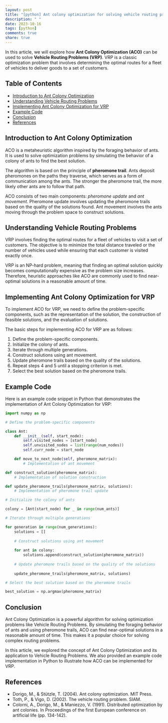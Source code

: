 ```yaml
---
layout: post
title: "[python] Ant colony optimization for solving vehicle routing problems"
description: " "
date: 2023-10-16
tags: [python]
comments: true
share: true
---
```


In this article, we will explore how **Ant Colony Optimization (ACO)** can be used to solve **Vehicle Routing Problems (VRP)**. VRP is a classic optimization problem that involves determining the optimal routes for a fleet of vehicles to deliver goods to a set of customers.

## Table of Contents
- [Introduction to Ant Colony Optimization](#introduction-to-ant-colony-optimization)
- [Understanding Vehicle Routing Problems](#understanding-vehicle-routing-problems)
- [Implementing Ant Colony Optimization for VRP](#implementing-ant-colony-optimization-for-vrp)
- [Example Code](#example-code)
- [Conclusion](#conclusion)
- [References](#references)

## Introduction to Ant Colony Optimization

ACO is a metaheuristic algorithm inspired by the foraging behavior of ants. It is used to solve optimization problems by simulating the behavior of a colony of ants to find the best solution.

The algorithm is based on the principle of **pheromone trail**. Ants deposit pheromones on the paths they traverse, which serves as a form of communication among the ants. The stronger the pheromone trail, the more likely other ants are to follow that path.

ACO consists of two main components: *pheromone update* and *ant movement*. Pheromone update involves updating the pheromone trails based on the quality of the solutions found. Ant movement involves the ants moving through the problem space to construct solutions.

## Understanding Vehicle Routing Problems

VRP involves finding the optimal routes for a fleet of vehicles to visit a set of customers. The objective is to minimize the total distance traveled or the number of vehicles used while ensuring that each customer is visited exactly once.

VRP is an NP-hard problem, meaning that finding an optimal solution quickly becomes computationally expensive as the problem size increases. Therefore, heuristic approaches like ACO are commonly used to find near-optimal solutions in a reasonable amount of time.

## Implementing Ant Colony Optimization for VRP

To implement ACO for VRP, we need to define the problem-specific components, such as the representation of the solution, the construction of feasible solutions, and the evaluation of solutions.

The basic steps for implementing ACO for VRP are as follows:
1. Define the problem-specific components.
2. Initialize the colony of ants.
3. Iterate through multiple generations.
4. Construct solutions using ant movement.
5. Update pheromone trails based on the quality of the solutions.
6. Repeat steps 4 and 5 until a stopping criterion is met.
7. Select the best solution based on the pheromone trails.

## Example Code

Here is an example code snippet in Python that demonstrates the implementation of Ant Colony Optimization for VRP:

```python
import numpy as np

# Define the problem-specific components

class Ant:
    def __init__(self, start_node):
        self.visited_nodes = [start_node]
        self.unvisited_nodes = list(range(num_nodes))
        self.curr_node = start_node

    def move_to_next_node(self, pheromone_matrix):
        # Implementation of ant movement

def construct_solution(pheromone_matrix):
    # Implementation of solution construction

def update_pheromone_trails(pheromone_matrix, solutions):
    # Implementation of pheromone trail update

# Initialize the colony of ants

colony = [Ant(start_node) for _ in range(num_ants)]

# Iterate through multiple generations

for generation in range(num_generations):
    solutions = []
    
    # Construct solutions using ant movement
    
    for ant in colony:
        solutions.append(construct_solution(pheromone_matrix))
    
    # Update pheromone trails based on the quality of the solutions
    
    update_pheromone_trails(pheromone_matrix, solutions)

# Select the best solution based on the pheromone trails

best_solution = np.argmax(pheromone_matrix)

```

## Conclusion

Ant Colony Optimization is a powerful algorithm for solving optimization problems like Vehicle Routing Problems. By simulating the foraging behavior of ants and using pheromone trails, ACO can find near-optimal solutions in a reasonable amount of time. This makes it a popular choice for solving complex routing problems.

In this article, we explored the concept of Ant Colony Optimization and its application to Vehicle Routing Problems. We also provided an example code implementation in Python to illustrate how ACO can be implemented for VRP.

## References

- Dorigo, M., & Stützle, T. (2004). Ant colony optimization. MIT Press.
- Toth, P., & Vigo, D. (2002). The vehicle routing problem. SIAM.
- Colorni, A., Dorigo, M., & Maniezzo, V. (1991). Distributed optimization by ant colonies. In Proceedings of the first European conference on artificial life (pp. 134-142).